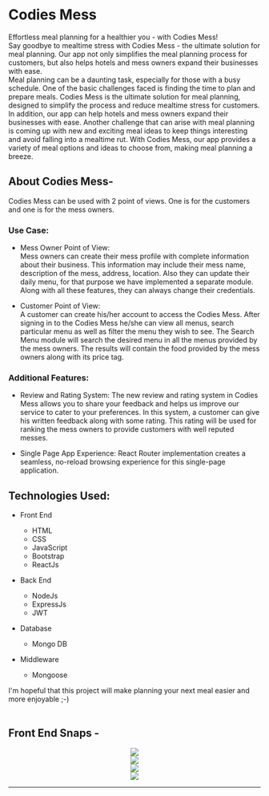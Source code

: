 # Codies Mess

Effortless meal planning for a healthier you - with Codies Mess!<br/>
Say goodbye to mealtime stress with Codies Mess - the ultimate solution for meal planning. Our app not only simplifies the meal planning process for customers, but also helps hotels and mess owners expand their businesses with ease. <br/>
Meal planning can be a daunting task, especially for those with a busy schedule. One of the basic challenges faced is finding the time to plan and prepare meals. Codies Mess is the ultimate solution for meal planning, designed to simplify the process and reduce mealtime stress for customers. In addition, our app can help hotels and mess owners expand their businesses with ease. Another challenge that can arise with meal planning is coming up with new and exciting meal ideas to keep things interesting and avoid falling into a mealtime rut. With Codies Mess, our app provides a variety of meal options and ideas to choose from, making meal planning a breeze.

## About Codies Mess-

Codies Mess can be used with 2 point of views.
One is for the customers and one is for the mess owners.

### Use Case:

- Mess Owner Point of View:<br/>
  Mess owners can create their mess profile with complete information about their business. This information may include their mess name, description of the mess, address, location.
  Also they can update their daily menu, for that purpose we have implemented a separate module.
  Along with all these features, they can always change their credentials.

- Customer Point of View:<br/>
  A customer can create his/her account to access the Codies Mess.
  After signing in to the Codies Mess he/she can view all menus, search particular menu as well as filter the menu they wish to see.
  The Search Menu module will search the desired menu in all the menus provided by the mess owners.
  The results will contain the food provided by the mess owners along with its price tag.

### Additional Features:

- Review and Rating System:
  The new review and rating system in Codies Mess allows you to share your feedback and helps us improve our service to cater to your preferences. In this system, a customer can give his written feedback along with some rating. This rating will be used for ranking the mess owners to provide customers with well reputed messes.

- Single Page App Experience:
  React Router implementation creates a seamless, no-reload browsing experience for this single-page application.

## Technologies Used:

- Front End

  - HTML
  - CSS
  - JavaScript
  - Bootstrap
  - ReactJs

- Back End

  - NodeJs
  - ExpressJs
  - JWT

- Database

  - Mongo DB

- Middleware
  - Mongoose

I'm hopeful that this project will make planning your next meal easier and more enjoyable ;-)
<br/><br/>

## Front End Snaps -

<p align="center">
  <img src="https://github.com/Atharva Meher-Patil-GitHub/codies-mess/blob/main/output_Images/output_3.png"> <br/>
  <img src="https://github.com/Atharva Meher-Patil-GitHub/codies-mess/blob/main/output_Images/output_1.png"> <br/>
  <img src="https://github.com/Atharva Meher-Patil-GitHub/codies-mess/blob/main/output_Images/output_2.png"> <br/>
  <img src="https://github.com/Atharva Meher-Patil-GitHub/codies-mess/blob/main/output_Images/output_5.png"> <br/>
  
</p>
<hr/>
